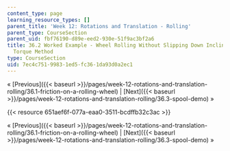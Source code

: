 ```yaml
---
content_type: page
learning_resource_types: []
parent_title: 'Week 12: Rotations and Translation - Rolling'
parent_type: CourseSection
parent_uid: fbf76190-d89e-eed2-930e-51f9ac3bf2a6
title: 36.2 Worked Example - Wheel Rolling Without Slipping Down Inclined Plane -
  Torque Method
type: CourseSection
uid: 7ec4c751-9983-1ed5-fc36-1da93d0a2ec1
---
```


« [Previous]({{< baseurl >}}/pages/week-12-rotations-and-translation-rolling/36.1-friction-on-a-rolling-wheel) | [Next]({{< baseurl >}}/pages/week-12-rotations-and-translation-rolling/36.3-spool-demo) »

{{< resource 651aef6f-077a-eaa0-3511-bcdffb32c3ac >}}

« [Previous]({{< baseurl >}}/pages/week-12-rotations-and-translation-rolling/36.1-friction-on-a-rolling-wheel) | [Next]({{< baseurl >}}/pages/week-12-rotations-and-translation-rolling/36.3-spool-demo) »